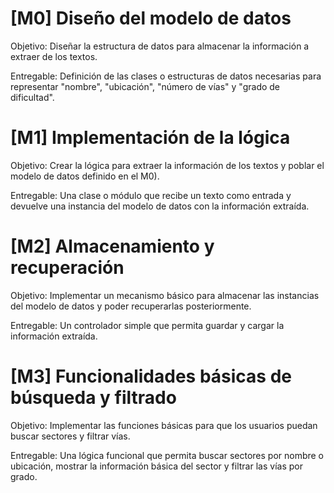 # [M0] Diseño del modelo de datos
Objetivo: Diseñar la estructura de datos para almacenar la información a extraer de los textos.

Entregable: Definición de las clases o estructuras de datos necesarias para representar "nombre", "ubicación", "número de vías" y "grado de dificultad".

# [M1] Implementación de la lógica
Objetivo: Crear la lógica para extraer la información de los textos y poblar el modelo de datos definido en el M0).

Entregable: Una clase o módulo que recibe un texto como entrada y devuelve una instancia del modelo de datos con la información extraída.

# [M2] Almacenamiento y recuperación
Objetivo: Implementar un mecanismo básico para almacenar las instancias del modelo de datos y poder recuperarlas posteriormente.

Entregable: Un controlador simple que permita guardar y cargar la información extraída.

# [M3] Funcionalidades básicas de búsqueda y filtrado
Objetivo: Implementar las funciones básicas para que los usuarios puedan buscar sectores y filtrar vías.

Entregable: Una lógica funcional que permita buscar sectores por nombre o ubicación, mostrar la información básica del sector y filtrar las vías por grado.
